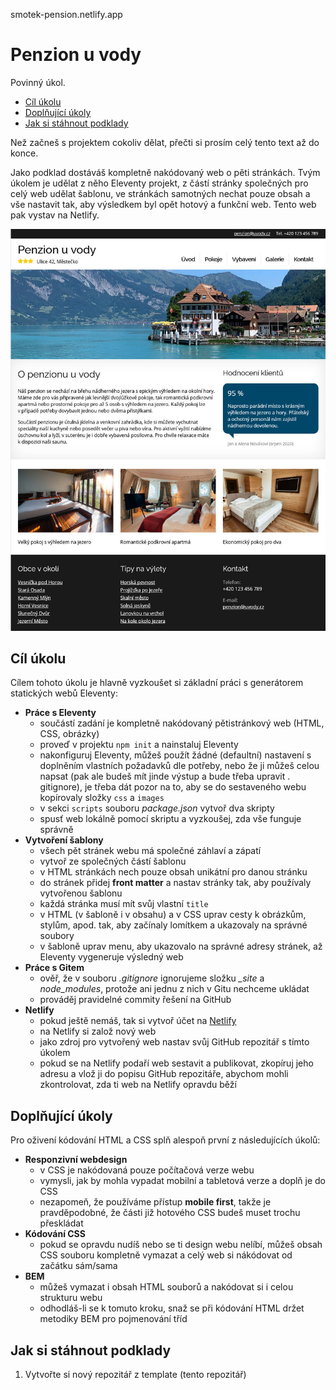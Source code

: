 smotek-pension.netlify.app






# Penzion u vody

Povinný úkol.

- [Cíl úkolu](#Cíl-úkolu)
- [Doplňující úkoly](#Doplňující-úkoly)
- [Jak si stáhnout podklady](#Jak-si-stáhnout-podklady)

Než začneš s projektem cokoliv dělat, přečti si prosím celý tento text až do konce.

Jako podklad dostáváš kompletně nakódovaný web o pěti stránkách. Tvým úkolem je udělat z něho Eleventy projekt, z částí stránky společných pro celý web udělat šablonu, ve stránkách samotných nechat pouze obsah a vše nastavit tak, aby výsledkem byl opět hotový a funkční web. Tento web pak vystav na Netlify.

![Ukázka výsledku](ukazka-vysledku.jpg)


## Cíl úkolu

Cílem tohoto úkolu je hlavně vyzkoušet si základní práci s generátorem statických webů Eleventy:
- **Práce s Eleventy**
  - součástí zadání je kompletně nakódovaný pětistránkový web (HTML, CSS, obrázky)
  - proveď v projektu `npm init` a nainstaluj Eleventy
  - nakonfiguruj Eleventy, můžeš použít žádné (defaultní) nastavení s doplněním vlastních požadavků dle potřeby, nebo že ji můžeš celou napsat (pak ale budeš mít jinde výstup a bude třeba upravit . gitignore), je třeba dát pozor na to, aby se do sestaveného webu kopírovaly složky `css` a `images`
  - v sekci `scripts` souboru *package.json* vytvoř dva skripty
  - spusť web lokálně pomocí skriptu a vyzkoušej, zda vše funguje správně
- **Vytvoření šablony**
  - všech pět stránek webu má společné záhlaví a zápatí
  - vytvoř ze společných částí šablonu
  - v HTML stránkách nech pouze obsah unikátní pro danou stránku
  - do stránek přidej **front matter** a nastav stránky tak, aby používaly vytvořenou šablonu
  - každá stránka musí mít svůj vlastní `title`
  - v HTML (v šabloně i v obsahu) a v CSS uprav cesty k obrázkům, stylům, apod. tak, aby začínaly lomítkem a ukazovaly na správné soubory
  - v šabloně uprav menu, aby ukazovalo na správné adresy stránek, až Eleventy vygeneruje výsledný web
- **Práce s Gitem**
  - ověř, že v souboru *.gitignore* ignorujeme složku *_site* a *node_modules*, protože ani jednu z nich v Gitu nechceme ukládat
  - prováděj pravidelné commity řešení na GitHub
- **Netlify**
  - pokud ještě nemáš, tak si vytvoř účet na [Netlify](https://netlify.com)
  - na Netlify si založ nový web
  - jako zdroj pro vytvořený web nastav svůj GitHub repozitář s tímto úkolem
  - pokud se na Netlify podaří web sestavit a publikovat, zkopíruj jeho adresu a vlož ji do popisu GitHub repozitáře, abychom mohli zkontrolovat, zda ti web na Netlify opravdu běží


## Doplňující úkoly

Pro oživení kódování HTML a CSS splň alespoň první z následujících úkolů:

- **Responzivní webdesign**
  - v CSS je nakódovaná pouze počítačová verze webu
  - vymysli, jak by mohla vypadat mobilní a tabletová verze a doplň je do CSS
  - nezapomeň, že používáme přístup **mobile first**, takže je pravděpodobné, že části již hotového CSS budeš muset trochu přeskládat
- **Kódování CSS**
  - pokud se opravdu nudíš nebo se ti design webu nelíbí, můžeš obsah CSS souboru kompletně vymazat a celý web si nákódovat od začátku sám/sama
- **BEM**
  - můžeš vymazat i obsah HTML souborů a nakódovat si i celou strukturu webu
  - odhodláš-li se k tomuto kroku, snaž se při kódování HTML držet metodiky BEM pro pojmenování tříd


## Jak si stáhnout podklady

1. Vytvořte si nový repozitář z template (tento repozitář)

